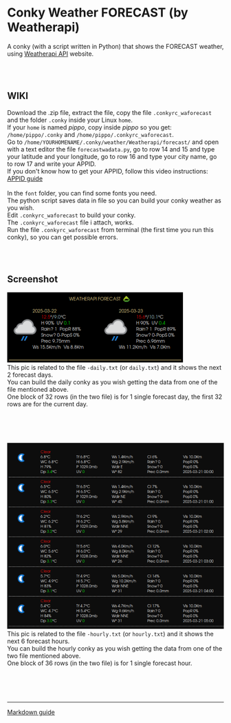 # Conky Weather FORECAST (by Weatherapi)
 
A conky (with a script written in Python) that shows the FORECAST weather, using [Weatherapi API](https://www.weatherapi.com/) website.<br>

<br>
<br>

## **WIKI**<br>

Download the .zip file, extract the file, copy the file `.conkyrc_waforecast` and the folder `.conky` inside your Linux `home`.<br>
If your `home` is named *pippo*, copy inside *pippo* so you get: `/home/pippo/.conky` and `/home/pippo/.conkyrc_waforecast`.<br>
Go to `/home/YOURHOMENAME/.conky/weather/Weatherapi/forecast/` and open with a text editor the file `forecastwadata.py`, go to row 14 and 15 and type your latitude and your longitude, go to row 16 and type your city name, go to row 17 and write your APPID.<br>
If you don't know how to get your APPID, follow this video instructions: [APPID guide](https://youtu.be/FgRy3O12DKo?si=rF_3Zoh0NZox_qXP&t=103)<br>
<br>
In the `font` folder, you can find some fonts you need.<br>
The python script saves data in file so you can build your conky weather as you wish.<br>
Edit `.conkyrc_waforecast` to build your conky.<br>
The `.conkyrc_waforecast` file i attach, works.<br>
Run the file `.conkyrc_waforecast` from terminal (the first time you run this conky), so you can get possible errors. 




<br>
<br>

## Screenshot

![](https://github.com/TheHeadlessOfficial/weather_forecastWA/blob/main/.conky/docs/screenshot.png)<br>
This pic is related to the file `-daily.txt` (or `daily.txt`)  and it shows the next 2 forecast days.<br>
You can build the daily conky as you wish getting the data from one of the file mentioned above.<br>
One block of 32 rows (in the two file) is for 1 single forecast day, the first 32 rows are for the current day.<br>
<br>
<br>
<br>
<br>

![](https://github.com/TheHeadlessOfficial/weather_forecastWA/blob/main/.conky/docs/screenshot2.png)<br>
This pic is related to the file `-hourly.txt` (or `hourly.txt`) and it shows the next 6 forecast hours.<br>
You can build the hourly conky as you wish getting the data from one of the two file mentioned above.<br>
One block of 36 rows (in the two file) is for 1 single forecast hour.<br>
<br>
<br>
<br>
<br>

---
[Markdown guide](https://docs.github.com/en/get-started/writing-on-github/getting-started-with-writing-and-formatting-on-github/basic-writing-and-formatting-syntax)


